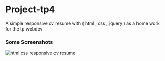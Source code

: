 # Project-tp4
A simple responsive cv resume with ( html , css , jquery ) as a home work for the tp webdev

### Some Screenshots


![html css responsive cv resume](https://cloud.githubusercontent.com/assets/24621701/23094430/0203f2da-f5f9-11e6-9d3c-4f0f1aa802ba.jpg)
